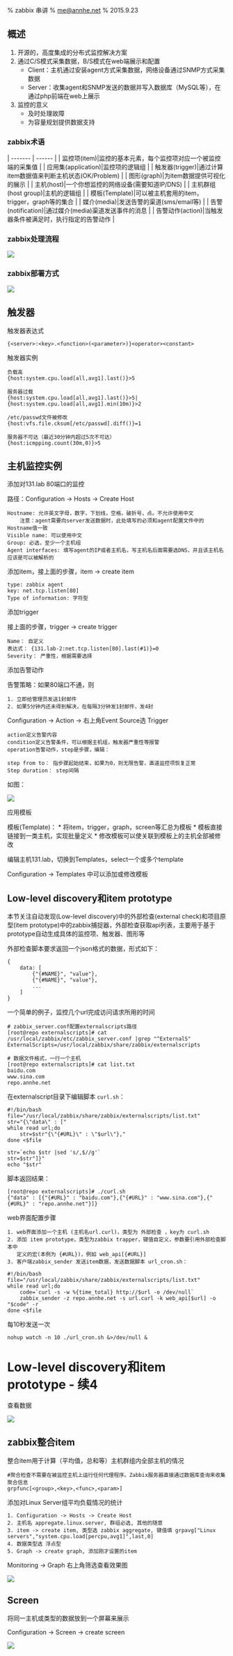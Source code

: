 % zabbix 串讲
% me@annhe.net
% 2015.9.23

## 概述

1. 开源的，高度集成的分布式监控解决方案
2. 通过C/S模式采集数据，B/S模式在web端展示和配置
	* Client：主机通过安装agent方式采集数据，网络设备通过SNMP方式采集数据  
	* Server：收集agent和SNMP发送的数据并写入数据库（MySQL等），在通过php前端在web上展示
3. 监控的意义
	* 及时处理故障
	* 为容量规划提供数据支持

### zabbix术语

| ------- | ------ |
| 监控项(item)|监控的基本元素，每个监控项对应一个被监控端的采集值 |
| 应用集(application)|监控项的逻辑组 |
| 触发器(trigger)|通过计算item数据值来判断主机状态(OK/Problem) |
| 图形(graph)|为item数据提供可视化的展示 |
| 主机(host)|一个你想监控的网络设备(需要知道IP/DNS) |
| 主机群组(host group)|主机的逻辑组 |
| 模板(Template)|可以被主机套用的item，trigger，graph等的集合 |
| 媒介(media)|发送告警的渠道(sms/email等) |
| 告警(notification)|通过媒介(media)渠道发送事件的消息 |
| 告警动作(action)|当触发器条件被满足时，执行指定的告警动作 |

### zabbix处理流程	
	
![](images/monitor.png)

### zabbix部署方式

![](images/zabbix.png)

## 触发器
触发器表达式

```
{<server>:<key>.<function>(<parameter>)}<operator><constant>
```

触发器实例

```
负载高
{host:system.cpu.load[all,avg1].last()}>5

服务器过载
{host:system.cpu.load[all,avg1].last()}>5|{host:system.cpu.load[all,avg1].min(10m)}>2

/etc/passwd文件被修改
{host:vfs.file.cksum[/etc/passwd].diff()}=1

服务器不可达（最近30分钟内超过5次不可达）
{host:icmpping.count(30m,0)}>5
```

## 主机监控实例

添加对131.lab 80端口的监控

路径：Configuration -> Hosts -> Create Host

```
Hostname: 允许英文字母，数字，下划线，空格，破折号，点。不允许使用中文
	注意：agent需要向server发送数据时，此处填写的必须和agent配置文件中的Hostname值一致
Visible name: 可以使用中文
Group: 必选，至少一个主机组
Agent interfaces: 填写agent的IP或者主机名，写主机名后面需要选DNS，并且该主机名应该是可以被解析的
```

添加item，接上面的步骤，item -> create item

```
type: zabbix agent
key: net.tcp.listen[80]
Type of information: 字符型
```

添加trigger

接上面的步骤，trigger -> create trigger

```
Name： 自定义
表达式： {131.lab-2:net.tcp.listen[80].last(#1)}=0
Severity： 严重性，根据需要选择
```

添加告警动作

告警策略：如果80端口不通，则

```
1. 立即给管理员发送1封邮件
2. 如果5分钟内还未得到解决，在每隔3分钟发1封邮件，发4封
```

Configuration -> Action -> 右上角Event Source选 Trigger

```
action定义告警内容
condition定义告警条件，可以根据主机组，触发器严重性等报警
operation告警动作，step是步骤，编辑：

step from to： 指步骤起始结束，如果为0，则无限告警，直道监控项恢复正常
Step duration： step间隔
```

如图：

![](images/action.png)

应用模板

模板(Template)：
	* 将item，trigger，graph，screen等汇总为模板
	* 模板直接链接到一类主机，实现批量定义
	* 修改模板可以使关联到模板上的主机全部被修改

编辑主机131.lab，切换到Templates，select一个或多个template

Configuration -> Templates 中可以添加或修改模板

## Low-level discovery和item prototype

本节关注自动发现(Low-level discovery)中的外部检查(external check)和项目原型(item prototype)中的zabbix捕捉器，外部检查获取api列表，主要用于基于prototype自动生成具体的监控项、触发器、图形等

外部检查脚本要求返回一个json格式的数据，形式如下：

```
{
	data: [
		{"{#NAME}", "value"},
		{"{#NAME}", "value"},
		...
	]
}

```

一个简单的例子，监控几个url完成访问请求所用的时间

```
# zabbix_server.conf配置externalscripts路径
[root@repo externalscripts]# cat /usr/local/zabbix/etc/zabbix_server.conf |grep "^ExternalS"
ExternalScripts=/usr/local/zabbix/share/zabbix/externalscripts

# 数据文件格式，一行一个主机
[root@repo externalscripts]# cat list.txt 
baidu.com
www.sina.com
repo.annhe.net
```

在externalscript目录下编辑脚本 `curl.sh`：

```
#!/bin/bash
file="/usr/local/zabbix/share/zabbix/externalscripts/list.txt"
str="{\"data\" : ["
while read url;do
	str=$str"{\"{#URL}\" : \"$url\"},"
done <$file

str=`echo $str |sed 's/,$//g'`
str=$str"]}"
echo "$str"
```

脚本返回结果：

```
[root@repo externalscripts]# ./curl.sh 
{"data" : [{"{#URL}" : "baidu.com"},{"{#URL}" : "www.sina.com"},{"{#URL}" : "repo.annhe.net"}]}
```


web界面配置步骤

```
1. web界面添加一个主机 (主机名url.curl)，类型为 外部检查 ，key为 curl.sh
2. 添加 item prototype，类型为zabbix trapper，键值自定义，参数要引用外部检查脚本中
   定义的宏(本例为 {#URL})，例如 web_api[{#URL}]
3. 客户端zabbix_sender 发送item数据，发送数据脚本 url_cron.sh：

#!/bin/bash
file="/usr/local/zabbix/share/zabbix/externalscripts/list.txt"
while read url;do
	code=`curl -s -w %{time_total} http://$url -o /dev/null`
	zabbix_sender -z repo.annhe.net -s url.curl -k web_api[$url] -o "$code" -r
done <$file
```

每10秒发送一次

```
nohup watch -n 10 ./url_cron.sh &>/dev/null &
```

# Low-level discovery和item prototype - 续4

查看数据

![](images/url.png)


## zabbix整合item

整合item用于计算（平均值，总和等）主机群组内全部主机的情况


```
#聚合检查不需要在被监控主机上运行任何代理程序。Zabbix服务器直接通过数据库查询来收集聚合信息
grpfunc[<group>,<key>,<func>,<param>]	
```

添加对Linux Server组平均负载情况的统计

```
1. Configuration -> Hosts -> Create Host
2. 主机名 appregate.linux.server, 群组必选, 其他的随意
3. item -> create item, 类型选 zabbix aggregate, 键值填 grpavg["Linux servers","system.cpu.load[percpu,avg1]",last,0]
4. 数据类型选 浮点型
5. Graph -> create graph, 添加刚才设置的item
```

Monitoring -> Graph 右上角筛选查看效果图

![](images/appregate.linux.server.png)

## Screen
将同一主机或类型的数据放到一个屏幕来展示

Configuration -> Screen -> create screen

![](images/130.lab.png)